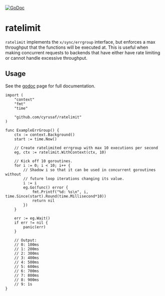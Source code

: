 [![GoDoc](https://godoc.org/github.com/golang/gddo?status.svg)](https://godoc.org/github.com/cyrusaf/ratelimit)

# ratelimit

`ratelimit` implements the `x/sync/errgroup` interface, but enforces a max throughput
that the functions will be executed at. This is useful when making concurrent requests to
backends that have either have rate limiting or cannot handle excessive throughput.

## Usage

See the [godoc](https://godoc.org/github.com/cyrusaf/ratelimit) page for full documentation.

```golang
import (
    "context"
    "fmt"
    "time"

    "github.com/cyrusaf/ratelimit"
)

func ExampleErrGroup() {
	ctx := context.Background()
	start := time.Now()

	// Create ratelimited errgroup with max 10 executions per second
	eg, ctx := ratelimit.WithContext(ctx, 10)

	// Kick off 10 goroutines.
	for i := 0; i < 10; i++ {
		// Shadow i so that it can be used in concurrent goroutines without
		// future loop iterations changing its value.
		i := i
		eg.Go(func() error {
			fmt.Printf("%d: %s\n", i, time.Since(start).Round(time.Millisecond*10))
			return nil
		})
	}

	err := eg.Wait()
	if err != nil {
		panic(err)
	}

	// Output:
	// 0: 100ms
	// 1: 200ms
	// 2: 300ms
	// 3: 400ms
	// 4: 500ms
	// 5: 600ms
	// 6: 700ms
	// 7: 800ms
	// 8: 900ms
	// 9: 1s
}
```
